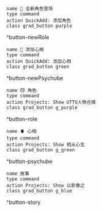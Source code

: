 ```button
name 🥳 全新角色登场
type command
action QuickAdd: 添加角色
class grad_button purple
```
^button-newRole

```button
name 💖 添加心相
type command
action QuickAdd: 添加心相
class grad_button green
```
^button-newPsychube

```button
name 😼 角色
type command
action Projects: Show UTTU人物合揖
class grad_button g_purple
```
^button-role

```button
name 🫀 心相
type command
action Projects: Show 相从心生
class grad_button g_green
```
^button-psychube

```button
name 故事
type command
action Projects: Show 以影像之
class grad_button g_blue
```
^button-story